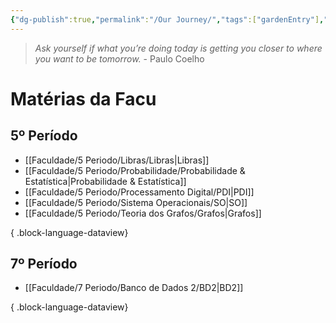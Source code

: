 ```yaml
---
{"dg-publish":true,"permalink":"/Our Journey/","tags":["gardenEntry"],"created":"2024-06-26T00:24:10.604-03:00"}
---
```



> *_Ask yourself if what you’re doing today is getting you closer to where you want to be tomorrow._* \- Paulo Coelho

# Matérias da Facu

## 5º Período
- [[Faculdade/5 Periodo/Libras/Libras\|Libras]]
- [[Faculdade/5 Periodo/Probabilidade/Probabilidade & Estatística\|Probabilidade & Estatística]]
- [[Faculdade/5 Periodo/Processamento Digital/PDI\|PDI]]
- [[Faculdade/5 Periodo/Sistema Operacionais/SO\|SO]]
- [[Faculdade/5 Periodo/Teoria dos Grafos/Grafos\|Grafos]]

{ .block-language-dataview}


## 7º Período
- [[Faculdade/7 Periodo/Banco de Dados 2/BD2\|BD2]]

{ .block-language-dataview}
